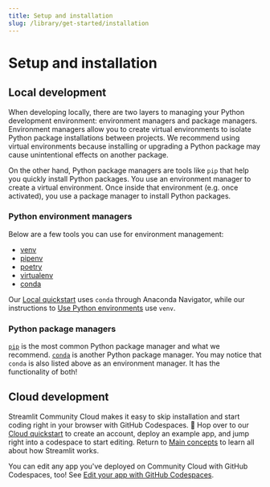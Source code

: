 ```yaml
---
title: Setup and installation
slug: /library/get-started/installation
---
```


# Setup and installation

## Local development

When developing locally, there are two layers to managing your Python development environment: environment managers and package managers. Environment managers allow you to create virtual environments to isolate Python package installations between projects. We recommend using virtual environments because installing or upgrading a Python package may cause unintentional effects on another package.

On the other hand, Python package managers are tools like `pip` that help you quickly install Python packages. You use an environment manager to create a virtual environment. Once inside that environment (e.g. once activated), you use a package manager to install Python packages.

### Python environment managers

Below are a few tools you can use for environment management:

- [venv](https://docs.python.org/3/library/venv.html)
- [pipenv](https://pipenv-fork.readthedocs.io/en/latest/)
- [poetry](https://python-poetry.org/)
- [virtualenv](https://virtualenv.pypa.io/en/latest/)
- [conda](https://docs.anaconda.com/free/anaconda/getting-started/)

Our [Local quickstart](/library/get-started/installation/local-quickstart) uses `conda` through Anaconda Navigator, while our instructions to [Use Python environments](/library/get-started/installation/using-python-environments) use `venv`.

### Python package managers

[`pip`](https://pip.pypa.io/en/stable/installation/) is the most common Python package manager and what we recommend. [`conda`](https://docs.conda.io) is another Python package manager. You may notice that `conda` is also listed above as an environment manager. It has the functionality of both!

## Cloud development

Streamlit Community Cloud makes it easy to skip installation and start coding right in your browser with GitHub Codespaces. 🎉 Hop over to our [Cloud quickstart](/library/get-started/installation/cloud-quickstart) to create an account, deploy an example app, and jump right into a codespace to start editing. Return to [Main concepts](/library/get-started/main-concepts) to learn all about how Streamlit works.

You can edit any app you've deployed on Community Cloud with GitHub Codespaces, too! See [Edit your app with GitHub Codespaces](/streamlit-community-cloud/manage-your-app/edit-your-app#edit-your-app-with-github-codespaces).
